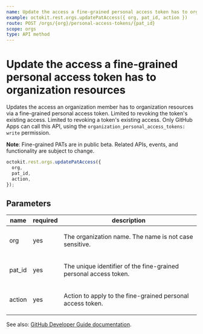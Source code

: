 ```yaml
---
name: Update the access a fine-grained personal access token has to organization resources
example: octokit.rest.orgs.updatePatAccess({ org, pat_id, action })
route: POST /orgs/{org}/personal-access-tokens/{pat_id}
scope: orgs
type: API method
---
```


# Update the access a fine-grained personal access token has to organization resources

Updates the access an organization member has to organization resources via a fine-grained personal access token. Limited to revoking the token's existing access. Limited to revoking a token's existing access. Only GitHub Apps can call this API,
using the `organization_personal_access_tokens: write` permission.

**Note**: Fine-grained PATs are in public beta. Related APIs, events, and functionality are subject to change.

```js
octokit.rest.orgs.updatePatAccess({
  org,
  pat_id,
  action,
});
```

## Parameters

<table>
  <thead>
    <tr>
      <th>name</th>
      <th>required</th>
      <th>description</th>
    </tr>
  </thead>
  <tbody>
    <tr><td>org</td><td>yes</td><td>

The organization name. The name is not case sensitive.

</td></tr>
<tr><td>pat_id</td><td>yes</td><td>

The unique identifier of the fine-grained personal access token.

</td></tr>
<tr><td>action</td><td>yes</td><td>

Action to apply to the fine-grained personal access token.

</td></tr>
  </tbody>
</table>

See also: [GitHub Developer Guide documentation](https://docs.github.com/rest/orgs/personal-access-tokens#update-the-access-a-fine-grained-personal-access-token-has-to-organization-resources).

